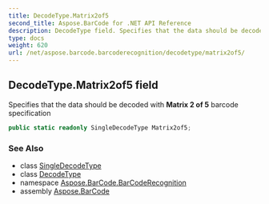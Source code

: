 ```yaml
---
title: DecodeType.Matrix2of5
second_title: Aspose.BarCode for .NET API Reference
description: DecodeType field. Specifies that the data should be decoded with Matrix 2 of 5 barcode specification
type: docs
weight: 620
url: /net/aspose.barcode.barcoderecognition/decodetype/matrix2of5/
---
```

## DecodeType.Matrix2of5 field

Specifies that the data should be decoded with **Matrix 2 of 5** barcode specification

```csharp
public static readonly SingleDecodeType Matrix2of5;
```

### See Also

* class [SingleDecodeType](../../singledecodetype/)
* class [DecodeType](../)
* namespace [Aspose.BarCode.BarCodeRecognition](../../../aspose.barcode.barcoderecognition/)
* assembly [Aspose.BarCode](../../../)


